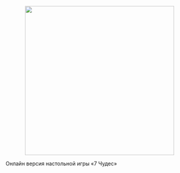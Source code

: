 <p align="center">
  <img width="400px" src="https://upload.wikimedia.org/wikipedia/commons/d/d8/Animated_clock.svg">
</p>
Онлайн версия настольной игры «7 Чудес»
